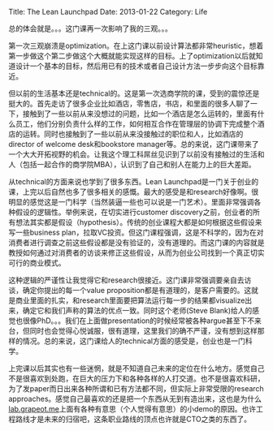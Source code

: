 Title: The Lean Launchpad
Date: 2013-01-22
Category: Life

总的体会就是。。。这门课再一次影响了我的三观。。。

第一次三观崩溃是optimization。在上这门课以前设计算法都非常heuristic，想着第一步做这个第二步做这个大概就能实现这样的目标。上了optimization以后就知道设计一个基本的目标，然后用已有的技术或者自己设计方法一步步向这个目标靠近。

但以前的生活基本还是technical的。这是第一次选商学院的课，受到的震惊还是挺大的。首先走访了很多企业比如酒店，零售店，书店，和里面的很多人聊了一下，接触到了一些以前从来没想过的问题，比如一个酒店是怎么运转的，里面有什么员工，他们分别负责什么样的工作，如何相互合作在管理层的协调下完成整个酒店的运转。同时也接触到了一些以前从来没接触过的职位和人，比如酒店的director of welcome desk和bookstore manager等。总的来说，这门课带来了一个大大开拓视野的机会。让我这个理工科屌丝见识到了以前没有接触过的生活和人（包括一起合作的商学院MBA），认识到了自己和别人在能力上的巨大差距。

从technical的方面来说也学到了很多东西。Lean Launchpad是一门关于创业的课，上完以后自然也多了很多相关的感慨。最大的感受是和research好像啊。很明显的感觉这是一门科学（当然装逼一些也可以说是一门艺术）。里面非常强调各种假设的逻辑性。举例来说，在切实进行customer discovery之前，创业者的所有想法其实都是假设（hypothesis）。传统的创业课程大都是如何根据这些假设来写一些business plan，拉取VC投资。但这门课程强调，这是不科学的，因为在对消费者进行调查之前这些假设都是没有验证的，没有道理的。而这门课的内容就是教授如何通过对消费者的访谈来修正这些假设，从而为创业公司找到一个真正切实可行的商业模式。

这种逻辑的严谨性让我觉得它和research很接近。这门课非常强调要亲自去访谈，确定你提出的每一个value proposition都是有道理的，是客户需要的。这就是商业里面的扎实，和research里面要把算法运行每一步的结果都visualize出来，确定它和我们声称的算法的优点一致。同时这个老师(Steve Blank)给人的感觉也很像PhD。。。我们在上面做presentation的时候经常被各种argue甚至下不来台，但同时也会觉得心悦诚服，很有道理，这里我们的确不严谨，没有想到这样那样的情况。总的来说，这门课给人的technical方面的感受是，创业也是一门科学。

上完课以后其实也有一些迷惘，就是不知道自己未来的定位在什么地方。感觉自己不是很喜欢到处跑，在巨大的压力下和各种各样的人打交道。也不是很喜欢科研，为了发paper而日出来各种所谓和已有方法都不同，但实际上非常受限的research approaches。感觉自己最喜欢的还是把一个东西从无到有造出来，这也是为什么[lab.grapeot.me](http://lab.grapeot.me/)上面有各种有意思（个人觉得有意思）的小demo的原因。也许工程路线才是未来的归宿吧，这条职业路线的顶点也许就是CTO之类的东西了。
